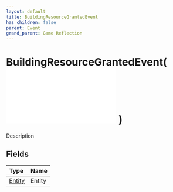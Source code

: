 ```yaml
---
layout: default
title: BuildingResourceGrantedEvent
has_children: false
parent: Event
grand_parent: Game Reflection
---
```

# BuildingResourceGrantedEvent( ![ EntityEventBase ](/game-reflection/events/entity_event_base.md) )
Description 

## Fields
| Type | Name |
|:-------------|:--------------|
| [Entity](/game-reflection/classes/entity.md) | Entity |
